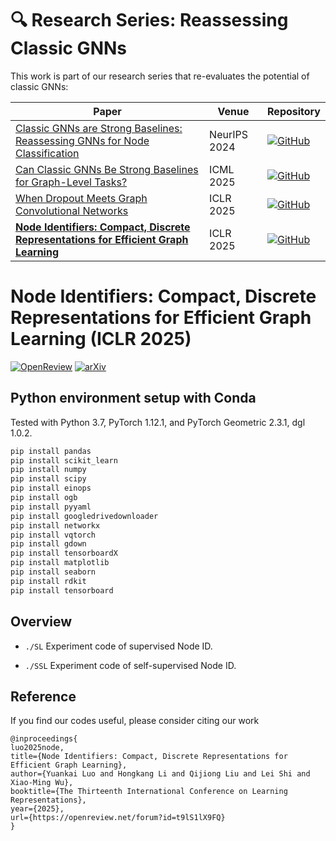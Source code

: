 # 🔍 Research Series: Reassessing Classic GNNs

This work is part of our research series that re-evaluates the potential of classic GNNs:
  
| Paper | Venue | Repository |
| - | - | - | 
| [Classic GNNs are Strong Baselines: Reassessing GNNs for Node Classification](https://openreview.net/forum?id=xkljKdGe4E) | NeurIPS 2024 | [![GitHub](https://img.shields.io/badge/GitHub-Code-success?logo=github)](https://github.com/LUOyk1999/tunedGNN) |
| [Can Classic GNNs Be Strong Baselines for Graph-Level Tasks?](https://arxiv.org/abs/2502.09263) | ICML 2025    | [![GitHub](https://img.shields.io/badge/GitHub-Code-success?logo=github)](https://github.com/LUOyk1999/GNNPlus) |
| [When Dropout Meets Graph Convolutional Networks](https://openreview.net/forum?id=PwxYoMvmvy) | ICLR 2025 | [![GitHub](https://img.shields.io/badge/GitHub-Code-success?logo=github)](https://github.com/LUOyk1999/dropout-theory) |
| **[Node Identifiers: Compact, Discrete Representations for Efficient Graph Learning](https://openreview.net/forum?id=t9lS1lX9FQ)** | ICLR 2025 | [![GitHub](https://img.shields.io/badge/GitHub-Code-success?logo=github)](https://github.com/LUOyk1999/NodeID) |

# Node Identifiers: Compact, Discrete Representations for Efficient Graph Learning (ICLR 2025)

[![OpenReview](https://img.shields.io/badge/OpenReview-t9lS1lX9FQ-b31b1b.svg)](https://openreview.net/forum?id=t9lS1lX9FQ) [![arXiv](https://img.shields.io/badge/arXiv-2405.16435-b31b1b.svg)](https://arxiv.org/abs/2405.16435)

## Python environment setup with Conda

Tested with Python 3.7, PyTorch 1.12.1, and PyTorch Geometric 2.3.1, dgl 1.0.2.
```bash
pip install pandas
pip install scikit_learn
pip install numpy
pip install scipy
pip install einops
pip install ogb
pip install pyyaml
pip install googledrivedownloader
pip install networkx
pip install vqtorch
pip install gdown
pip install tensorboardX
pip install matplotlib
pip install seaborn
pip install rdkit
pip install tensorboard
```

## Overview

* `./SL` Experiment code of supervised Node ID.

* `./SSL` Experiment code of self-supervised Node ID.

## Reference

If you find our codes useful, please consider citing our work

```
@inproceedings{
luo2025node,
title={Node Identifiers: Compact, Discrete Representations for Efficient Graph Learning},
author={Yuankai Luo and Hongkang Li and Qijiong Liu and Lei Shi and Xiao-Ming Wu},
booktitle={The Thirteenth International Conference on Learning Representations},
year={2025},
url={https://openreview.net/forum?id=t9lS1lX9FQ}
}
```


